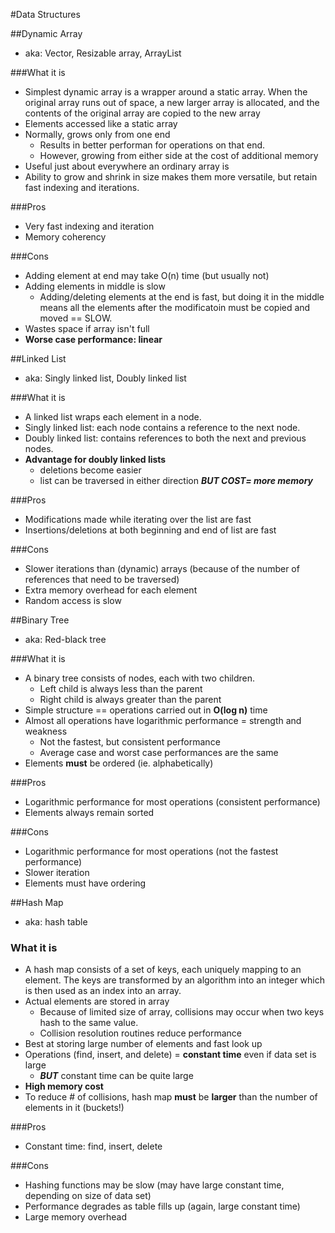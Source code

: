 #Data Structures

##Dynamic Array
+ aka: Vector, Resizable array, ArrayList

###What it is
+ Simplest dynamic array is a wrapper around a static array. When the original array runs out of space, a new larger array is allocated, and the contents of the original array are copied to the new array
+ Elements accessed like a static array
+ Normally, grows only from one end
    + Results in better performan for operations on that end.
    + However, growing from either side at the cost of additional memory
+ Useful just about everywhere an ordinary array is
+ Ability to grow and shrink in size makes them more versatile, but retain fast indexing and iterations.

###Pros
+ Very fast indexing and iteration
+ Memory coherency

###Cons
+ Adding element at end may take O(n) time (but usually not)
+ Adding elements in middle is slow 
    + Adding/deleting elements at the end is fast, but doing it in the middle means all the elements after the modificatoin must be copied and moved == SLOW.
+ Wastes space if array isn't full
+ **Worse case performance: linear**

##Linked List
+ aka: Singly linked list, Doubly linked list

###What it is
+ A linked list wraps each element in a node.
+ Singly linked list: each node contains a reference to the next node.
+ Doubly linked list: contains references to both the next and previous nodes.
+ **Advantage for doubly linked lists**
    + deletions become easier
    + list can be traversed in either direction ***BUT COST= more memory***

###Pros
+ Modifications made while iterating over the list are fast
+ Insertions/deletions at both beginning and end of list are fast

###Cons
+ Slower iterations than (dynamic) arrays (because of the number of references that need to be traversed)
+ Extra memory overhead for each element
+ Random access is slow

##Binary Tree
+ aka: Red-black tree

###What it is
+ A binary tree consists of nodes, each with two children. 
    + Left child is always less than the parent
    + Right child is always greater than the parent
+ Simple structure == operations carried out in **O(log n)** time
+ Almost all operations have logarithmic performance = strength and weakness
    + Not the fastest, but consistent performance
    + Average case and worst case performances are the same
+ Elements **must** be ordered (ie. alphabetically)

###Pros
+ Logarithmic performance for most operations (consistent performance)
+ Elements always remain sorted

###Cons
+ Logarithmic performance for most operations (not the fastest performance)
+ Slower iteration 
+ Elements must have ordering

##Hash Map
+ aka: hash table


### What it is
+ A hash map consists of a set of keys, each uniquely mapping to an element. The keys are transformed by an algorithm into an integer which is then used as an index into an array.
+ Actual elements are stored in array
    + Because of limited size of array, collisions may occur when two keys hash to the same value.
    + Collision resolution routines reduce performance
+ Best at storing large number of elements and fast look up
+ Operations (find, insert, and delete) = **constant time** even if data set is large
    + ***BUT*** constant time can be quite large
+ **High memory cost**
+ To reduce # of collisions, hash map **must** be **larger** than the number of elements in it (buckets!)

###Pros
+ Constant time: find, insert, delete

###Cons
+ Hashing functions may be slow (may have large constant time, depending on size of data set)
+ Performance degrades as table fills up (again, large constant time)
+ Large memory overhead

